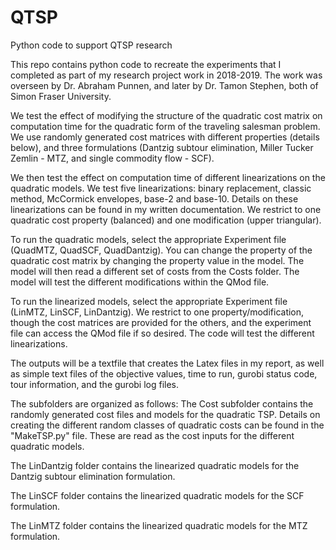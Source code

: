# QTSP
Python code to support QTSP research

This repo contains python code to recreate the experiments that I completed as part of my research project work in 2018-2019. The work was overseen by Dr. Abraham Punnen, and later by Dr. Tamon Stephen, both of Simon Fraser University.

We test the effect of modifying the structure of the quadratic cost matrix on computation time for the quadratic form of the traveling salesman problem. We use randomly generated cost matrices with different properties (details below), and three formulations (Dantzig subtour elimination, Miller Tucker Zemlin - MTZ, and single commodity flow - SCF). 

We then test the effect on computation time of different linearizations on the quadratic models. We test five linearizations: binary replacement, classic method, McCormick envelopes, base-2 and base-10. Details on these linearizations can be found in my written documentation. We restrict to one quadratic cost property (balanced) and one modification (upper triangular).

To run the quadratic models, select the appropriate Experiment file (QuadMTZ, QuadSCF, QuadDantzig). You can change the property of the quadratic cost matrix by changing the property value in the model. The model will then read a different set of costs from the Costs folder. The model will test the different modifications within the QMod file.

To run the linearized models, select the appropriate Experiment file (LinMTZ, LinSCF, LinDantzig). We restrict to one property/modification, though the cost matrices are provided for the others, and the experiment file can access the QMod file if so desired. The code will test the different linearizations.

The outputs will be a textfile that creates the Latex files in my report, as well as simple text files of the objective values, time to run, gurobi status code, tour information, and the gurobi log files.


The subfolders are organized as follows:
The Cost subfolder contains the randomly generated cost files and models for the quadratic TSP. Details on creating the different random classes of quadratic costs can be found in the "MakeTSP.py" file. These are read as the cost inputs for the different quadratic models.

The LinDantzig folder contains the linearized quadratic models for the Dantzig subtour elimination formulation. 

The LinSCF folder contains the linearized quadratic models for the SCF formulation.

The LinMTZ folder contains the linearized quadratic models for the MTZ formulation. 

